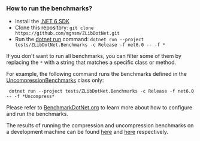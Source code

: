 ### How to run the benchmarks?

- Install the [.NET 6 SDK](https://dotnet.microsoft.com/en-us/download/dotnet/6.0)
- Clone this repository: `git clone https://github.com/mgnsm/ZLibDotNet.git`
- Run the [dotnet run](https://docs.microsoft.com/en-us/dotnet/core/tools/dotnet-run) command: `dotnet run --project tests/ZLibDotNet.Benchmarks -c Release -f net6.0 -- -f *`

 If you don't want to run all benchmarks, you can filter some of them by replacing the `*` with a string that matches a specific class or method.
 
 For example, the following command runs the benchmarks defined in the [UncompressionBenchmarks](UncompressionBenchmarks.cs) class only:
    
     dotnet run --project tests/ZLibDotNet.Benchmarks -c Release -f net6.0 -- -f *Uncompress*

Please refer to [BenchmarkDotNet.org](https://benchmarkdotnet.org/index.html) to learn more about how to configure and run the benchmarks.

The results of running the compression and uncompression benchmarks on a development machine can be found [here](CompressionBenchmarks-report.md) and [here](UncompressionBenchmarks-report.md) respectively.